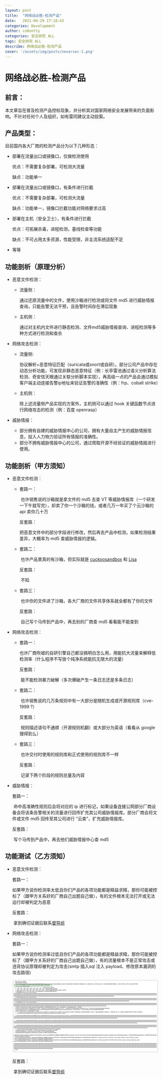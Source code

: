 ```yaml
---
layout: post
title:  "网络战必胜-检测产品"
date:   2021-04-29 17:18:43
categories: Development
author: co0ontty
categories: 安全研究 ALL
tags: 安全研究 ALL
describe: 网络战必胜-检测产品
cover: '/assets/img/posts/neversec-1.png'
---
```

# 网络战必胜-检测产品

## 前言：

本文章旨在普及检测产品控标现象，并分析其对国家网络安全发展带来的负面影响。不针对任何个人及组织，如有雷同建议主动投案。

## 产品类型：
目前国内各大厂商的检测产品分为以下几种形态：
- 部署在流量出口或镜像口，仅做检测使用

  优点：不需要复杂部署，可检测大流量

  缺点：功能单一

- 部署在流量出口或镜像口，有条件进行拦截

  优点：不需要复杂部署，可检测大流量

  缺点：功能单一，镜像口拦截功能对网络要求过高

- 部署在主机（安全卫士），有条件进行拦截

  优点：可拓展杀毒，进程检测，基线检查等功能

  缺点：不可占用太多资源，性能受限，非主流系统适配不足

- 等等

## 功能剖析（原理分析）

- 恶意文件检测：

  - 流量侧：

    通过还原流量中的文件，使用沙箱进行检测或将文件 md5 进行威胁情报查询，只能告警无法干预，且告警时间存在滞后现象

  - 主机侧：

    通过对主机内文件进行静态检测、文件md5威胁情报查询、进程检测等多种方式进行检测和查杀

- 网络攻击检测：

  - 流量侧:

    协议解析+恶意特征匹配（suricata或snort或自研）。部分公司产品中存在动态分析功能，可发现非静态恶意特征（例：长亭雷池通过语义分析算法检测、奇安信天眼通过关联分析脚本实现），再高级一点的产品会通过模拟客户端主动连接告警ip地址来验证告警的准确性（例：frp、cobalt strike）

  - 主机侧：

    除上述流量侧产品实现的方案外，主机侧可以通过 hook 关键函数节点进行网络攻击的检测（例：百度 openrasp）

- 威胁情报：

  - 部分拥有自建的威胁情报中心的公司，拥有大量自主产生的威胁情报信息，投入人力物力验证所有情报的准确性。
  - 部分不拥有威胁情报中心的公司，通过爬取开源不经验证的威胁情报进行使用。

## 功能剖析（甲方须知）

- 恶意文件检测：

  - 套路一：

    ​	也许销售说的沙箱就是拿文件的 md5 去查 VT 等威胁情报库（一个研发一下午就写完），却卖了你一个沙箱的钱，或者几万一年买了个云沙箱的 api 卖你几十万

    反套路：

    ​	把恶意文件中的部分字段进行修改，然后再去产品中检测，如果检测结果差异，大概率为 md5 查威胁情报的逻辑。

  - 套路二：

    ​	也许产品里真的有沙箱，但实际就是 [cuckoosandbox](https://cuckoosandbox.org/) 和 [Lisa](https://github.com/danieluhricek/LiSa)

    反套路：

    ​	不知

  - 套路三：

    ​	也许你的文件进了沙箱，各大厂商的文件共享体系就全都有了你的文件

    反套路：

    ​	自己写个马传到产品中，再去别的厂商查 md5 看看能不能查到

- 网络攻击检测：

  - 套路一：

    ​	也许厂商吹嘘的自研引擎自己都没搞明白怎么用，用能抗大流量来解释低检测率（什么程序不写放个纯净系统能抗无限大的流量）

    反套路：

    ​	能不能检测暴力破解（多次爆破产生一条日志还是多条日志）

  - 套路二：

    ​	也许销售说的几万条规则中有一大部分是随机生成或开源规则库（cve-1999 ?）

    反套路：

    ​	规则描述语句不通顺（开源规则机翻）或大部分为英语（看看从 google 搜得到么）

  - 套路三：

    ​	也许交付时使用的规则库和正式使用的规则库不一样

    反套路：

    ​	记录下两个阶段的规则总量及内容

- 威胁情报：

  套路一：

  ​	命中高准确性规则后会将对应的 ip 进行标记，如果设备连接公网部分厂商设备会将该条告警相关的流量进行回传扩充其公司威胁情报库。部分厂商会将文件或文件 md5 回传至其公司进行 “云查”，扩充威胁情报库。

  反套路：

  ​	写个马传到产品中，再去他们威胁情报中心查 md5

## 功能测试（乙方须知）

- 恶意文件检测：

  套路一：

  ​	如果甲方说你检测率太低且你们产品的各项功能都是精益求精，那你可能被控标了（跟甲方关系好的厂商自己出题自己做），有的文件根本无法打开或无法运行却被判定为恶意

  反套路：

  ​	拿到确切证据后联系[督导组](http://www.gov.cn/xinwen/2019-04/02/content_5379150.htm)

- 网络攻击检测：

  套路一：

  ​	如果甲方说你检测率过低且你们产品的各项功能都是精益求精，那你可能被控标了（跟甲方关系好的厂商自己出题自己做），有的流量根本不是正常攻击或违背协议原理却被判定为攻击(smtp 插入sql 注入 payload、修改原本漏洞的攻击路径)

  ![/assets/img/posts/neversec-1.png](/assets/img/posts/neversec-1.png)

  反套路：

  ​	拿到确切证据后联系[督导组](http://www.gov.cn/xinwen/2019-04/02/content_5379150.htm)
